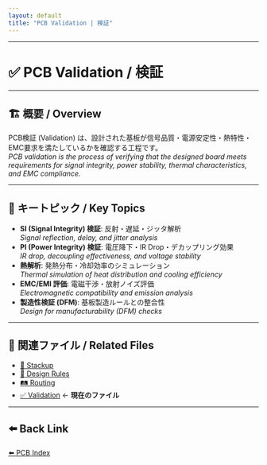 ```yaml
---
layout: default
title: "PCB Validation | 検証"
---
```


---

# ✅ PCB Validation / 検証

---

## 🏗 概要 / Overview
PCB検証 (Validation) は、設計された基板が信号品質・電源安定性・熱特性・EMC要求を満たしているかを確認する工程です。  
*PCB validation is the process of verifying that the designed board meets requirements for signal integrity, power stability, thermal characteristics, and EMC compliance.*  

---

## 🔑 キートピック / Key Topics
- **SI (Signal Integrity) 検証**: 反射・遅延・ジッタ解析  
  *Signal reflection, delay, and jitter analysis*  
- **PI (Power Integrity) 検証**: 電圧降下・IR Drop・デカップリング効果  
  *IR drop, decoupling effectiveness, and voltage stability*  
- **熱解析**: 発熱分布・冷却効率のシミュレーション  
  *Thermal simulation of heat distribution and cooling efficiency*  
- **EMC/EMI 評価**: 電磁干渉・放射ノイズ評価  
  *Electromagnetic compatibility and emission analysis*  
- **製造性検証 (DFM)**: 基板製造ルールとの整合性  
  *Design for manufacturability (DFM) checks*  

---

## 📂 関連ファイル / Related Files
- [📑 Stackup](stackup.md)  
- [📏 Design Rules](design_rules.md)  
- [🛤 Routing](routing.md)  
- [✅ Validation](validation.md) ← **現在のファイル**  

---

## ⬅️ Back Link
[⬅️ PCB Index](../README.md)
